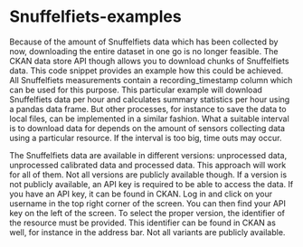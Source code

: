 ﻿# Snuffelfiets-examples
 
Because of the amount of Snuffelfiets data which has been collected by now, downloading the entire dataset in one go is no longer feasible. The CKAN data store API though allows you to download chunks of Snuffelfiets data. This code snippet provides an example how this could be achieved. All Snuffelfiets measurements contain a recording_timestamp column which can be used for this purpose. This particular example will download Snuffelfiets data per hour and calculates summary statistics per hour using a pandas data frame. But other processes, for instance to save the data to local files, can be implemented in a similar fashion. What a suitable interval is to download data for depends on the amount of sensors collecting data using a particular resource. If the interval is too big, time outs may occur.

The Snuffelfiets data are available in different versions: unprocessed data, unprocessed calibrated data and processed data. This approach will work for all of them. Not all versions are publicly available though. If a version is not publicly available, an API key is required to be able to access the data. If you have an API key, it can be found in CKAN. Log in and click on your username in the top right corner of the screen. You can then find your API key on the left of the screen. To select the proper version, the identifier of the resource must be provided. This identifier can be found in CKAN as well, for instance in the address bar. Not all variants are publicly available.
